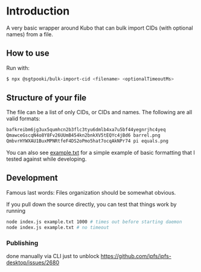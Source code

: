 # Introduction

A very basic wrapper around Kubo that can bulk import CIDs (with optional names) from a file.

## How to use

Run with:

```sh
$ npx @sgtpooki/bulk-import-cid <filename> <optionalTimeoutMs>
```

## Structure of your file

The file can be a list of only CIDs, or CIDs and names. The following are all valid formats:

```txt
bafkreibm6jg3ux5qumhcn2b3flc3tyu6dmlb4xa7u5bf44yegnrjhc4yeq
QmawceGscqN4o8Y8Fv26UUmB454kn2bnkXV5tEQYc4jBd6 barrel.png
QmbvrHYWXAU1BuxMPNRtfeF4DS2oPmo5hat7ocqAkNPr74 pi equals.png
```

You can also see [example.txt](./example.txt) for a simple example of basic formatting that I tested against while developing.

## Development

Famous last words: Files organization should be somewhat obvious.

If you pull down the source directly, you  can test that things work by running

```sh
node index.js example.txt 1000 # times out before starting daemon
node index.js example.txt # no timeout
```


### Publishing

done manually via CLI just to unblock https://github.com/ipfs/ipfs-desktop/issues/2680
